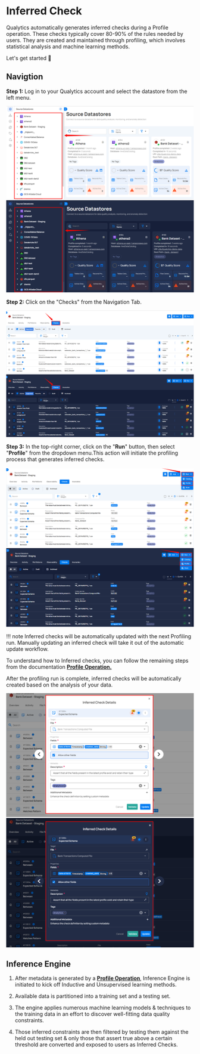 # Inferred Check

Qualytics automatically generates inferred checks during a Profile operation. These checks typically cover 80-90% of the rules needed by users. They are created and maintained through profiling, which involves statistical analysis and machine learning methods.

Let's get started 🚀

## Navigtion

**Step 1:** Log in to your Qualytics account and select the datastore from the left menu.

![datastore](../assets/checks/inferred-checks/datastore-light.png#only-light)
![datastore](../assets/checks/inferred-checks/datastore-dark.png#only-dark)

**Step 2:** Click on the "Checks" from the Navigation Tab.

![checks](../assets/checks/inferred-checks/checks-light.png#only-light)
![checks](../assets/checks/inferred-checks/checks-dark.png#only-dark)

**Step 3:** In the top-right corner, click on the "**Run**" button, then select "**Profile**" from the dropdown menu.This action will initiate the profiling process that generates inferred checks.

![run](../assets/checks/inferred-checks/run-light.png#only-light)
![run](../assets/checks/inferred-checks/run-dark.png#only-dark)

!!! note 
    Inferred checks will be automatically updated with the next Profiling run. Manually updating an inferred check will take it out of the automatic update workflow. 

To understand how to Inferred checks, you can follow the remaining steps from the documentation [**Profile Operation.**](../source-datastore/profile.md)

After the profiling run is complete, inferred checks will be automatically created based on the analysis of your data.

![profiling](../assets/checks/inferred-checks/profiling-light.png#only-light)
![profiling](../assets/checks/inferred-checks/profiling-dark.png#only-dark)

## Inference Engine

1. After metadata is generated by a [**Profile Operation**](../source-datastore/profile.md), Inference Engine is initiated to kick off Inductive and Unsupervised learning methods.  
     
2. Available data is partitioned into a training set and a testing set.  
     
3. The engine applies numerous machine learning models & techniques to the training data in an effort to discover well-fitting data quality constraints.

4. Those inferred constraints are then filtered by testing them against the held out testing set & only those that assert true above a certain threshold are converted and exposed to users as Inferred Checks.